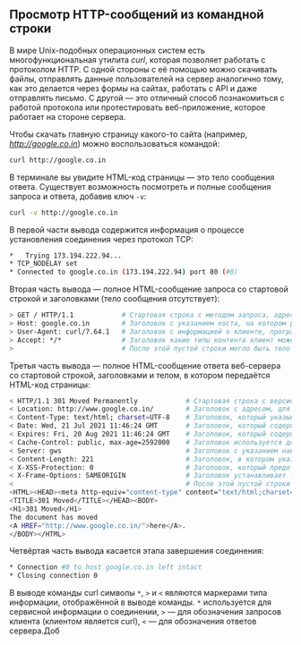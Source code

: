 ## Просмотр HTTP-сообщений из командной строки

В мире Unix-подобных операционных систем есть многофункциональная утилита _curl_, которая позволяет работать с протоколом HTTP. С одной стороны с её помощью можно скачивать файлы, отправлять данные пользователей на сервер аналогично тому, как это делается через формы на сайтах, работать с API и даже отправлять письмо. С другой — это отличный способ познакомиться с работой протокола или протестировать веб-приложение, которое работает на стороне сервера.

Чтобы скачать главную страницу какого-то сайта (например, _http://google.co.in_) можно воспользоваться командой:

```bash
curl http://google.co.in
```

В терминале вы увидите HTML-код страницы — это тело сообщения ответа. Существует возможность посмотреть и полные сообщения запроса и ответа, добавив ключ `-v`:

```bash
curl -v http://google.co.in
```

В первой части вывода содержится информация о процессе установления соединения через протокол TCP:

```bash
*   Trying 173.194.222.94...
* TCP_NODELAY set
* Connected to google.co.in (173.194.222.94) port 80 (#0)
```

Вторая часть вывода — полное HTML-сообщение запроса со стартовой строкой и заголовками (тело сообщения отсутствует):

```bash
> GET / HTTP/1.1            # Стартовая строка с методом запроса, адресом внутри сайта и версией протокола
> Host: google.co.in        # Заголовок с указанием хоста, на котором работает веб-сервер
> User-Agent: curl/7.64.1   # Заголовок с информацией о клиенте, программе запущенной у пользователя
> Accept: */*               # Заголовок какие типы контента клиент может понять
>                           # После этой пустой строки могло быть тело запроса
```

Третья часть вывода — полное HTML-сообщение ответа веб-сервера со стартовой строкой, заголовками и телом, в котором передаётся HTML-код страницы:

```bash
< HTTP/1.1 301 Moved Permanently            # Стартовая строка с версией протокола, кодом и статусом ответа
< Location: http://www.google.co.in/        # Заголовок с адресом, для которого веб-сервер формирует ответ
< Content-Type: text/html; charset=UTF-8    # Заголовок, который указывает тип данных и кодировку тела сообщения
< Date: Wed, 21 Jul 2021 11:46:24 GMT       # Заголовок, который содержит дату загрузки страницы
< Expires: Fri, 20 Aug 2021 11:46:24 GMT    # Заголовок, который содержит дату, после которой которой контент считается устаревшим
< Cache-Control: public, max-age=2592000    # Заголовок используется для определения времени (в секундах) и типа кэширования на сервере
< Server: gws                               # Заголовок с указанием наименования веб-сервера (gws - Google Web Server)
< Content-Length: 221                       # Заголовок, в котором указано количество символов в теле сообщения
< X-XSS-Protection: 0                       # Заголовок, который предотвращает загрузку в случае атаки XSS (Cross-site scripting)
< X-Frame-Options: SAMEORIGIN               # Заголовок устанавливает тип загрузки внутри тэга <iframe>
<                                           # После этой пустой строки идёт тело ответа веб-сервера
<HTML><HEAD><meta http-equiv="content-type" content="text/html;charset=utf-8">
<TITLE>301 Moved</TITLE></HEAD><BODY>
<H1>301 Moved</H1>
The document has moved
<A HREF="http://www.google.co.in/">here</A>.
</BODY></HTML>
```

Четвёртая часть вывода касается этапа завершения соединения:

```bash
* Connection #0 to host google.co.in left intact
* Closing connection 0
```

В выводе команды curl символы `*`, `>` и `<` являются маркерами типа информации, отображённой в выводе команды. `*` используется для сервисной информации о соединении, `>` — для обозначения запросов клиента (клиентом является curl), `<` — для обозначения ответов сервера.Доб
